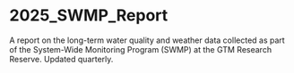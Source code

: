 # 2025_SWMP_Report
A report on the long-term water quality and weather data collected as part of the System-Wide Monitoring Program (SWMP) at the GTM Research Reserve. Updated quarterly.
